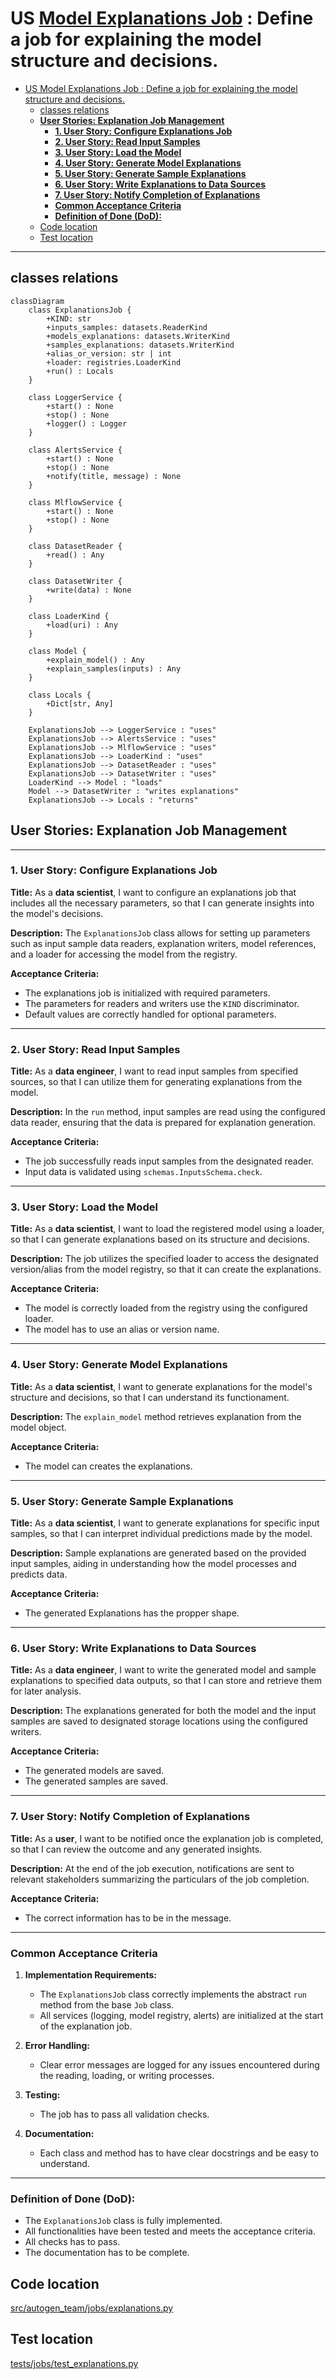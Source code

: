 # US [Model Explanations Job](./backlog_llmlops_regresion.md) : Define a job for explaining the model structure and decisions.


- [US Model Explanations Job : Define a job for explaining the model structure and decisions.](#us-model-explanations-job--define-a-job-for-explaining-the-model-structure-and-decisions)
  - [classes relations](#classes-relations)
  - [**User Stories: Explanation Job Management**](#user-stories-explanation-job-management)
    - [**1. User Story: Configure Explanations Job**](#1-user-story-configure-explanations-job)
    - [**2. User Story: Read Input Samples**](#2-user-story-read-input-samples)
    - [**3. User Story: Load the Model**](#3-user-story-load-the-model)
    - [**4. User Story: Generate Model Explanations**](#4-user-story-generate-model-explanations)
    - [**5. User Story: Generate Sample Explanations**](#5-user-story-generate-sample-explanations)
    - [**6. User Story: Write Explanations to Data Sources**](#6-user-story-write-explanations-to-data-sources)
    - [**7. User Story: Notify Completion of Explanations**](#7-user-story-notify-completion-of-explanations)
    - [**Common Acceptance Criteria**](#common-acceptance-criteria)
    - [**Definition of Done (DoD):**](#definition-of-done-dod)
  - [Code location](#code-location)
  - [Test location](#test-location)

------------

## classes relations

```mermaid
classDiagram
    class ExplanationsJob {
        +KIND: str
        +inputs_samples: datasets.ReaderKind
        +models_explanations: datasets.WriterKind
        +samples_explanations: datasets.WriterKind
        +alias_or_version: str | int
        +loader: registries.LoaderKind
        +run() : Locals
    }

    class LoggerService {
        +start() : None
        +stop() : None
        +logger() : Logger
    }

    class AlertsService {
        +start() : None
        +stop() : None
        +notify(title, message) : None
    }

    class MlflowService {
        +start() : None
        +stop() : None
    }

    class DatasetReader {
        +read() : Any
    }

    class DatasetWriter {
        +write(data) : None
    }

    class LoaderKind {
        +load(uri) : Any
    }

    class Model {
        +explain_model() : Any
        +explain_samples(inputs) : Any
    }

    class Locals {
        +Dict[str, Any]
    }

    ExplanationsJob --> LoggerService : "uses"
    ExplanationsJob --> AlertsService : "uses"
    ExplanationsJob --> MlflowService : "uses"
    ExplanationsJob --> LoaderKind : "uses"
    ExplanationsJob --> DatasetReader : "uses"
    ExplanationsJob --> DatasetWriter : "uses"
    LoaderKind --> Model : "loads"
    Model --> DatasetWriter : "writes explanations"
    ExplanationsJob --> Locals : "returns"

```

## **User Stories: Explanation Job Management**

---

### **1. User Story: Configure Explanations Job**

**Title:**
As a **data scientist**, I want to configure an explanations job that includes all the necessary parameters, so that I can generate insights into the model's decisions.

**Description:**
The `ExplanationsJob` class allows for setting up parameters such as input sample data readers, explanation writers, model references, and a loader for accessing the model from the registry.

**Acceptance Criteria:**
- The explanations job is initialized with required parameters.
- The parameters for readers and writers use the `KIND` discriminator.
- Default values are correctly handled for optional parameters.

---

### **2. User Story: Read Input Samples**

**Title:**
As a **data engineer**, I want to read input samples from specified sources, so that I can utilize them for generating explanations from the model.

**Description:**
In the `run` method, input samples are read using the configured data reader, ensuring that the data is prepared for explanation generation.

**Acceptance Criteria:**
- The job successfully reads input samples from the designated reader.
- Input data is validated using `schemas.InputsSchema.check`.

---

### **3. User Story: Load the Model**

**Title:**
As a **data scientist**, I want to load the registered model using a loader, so that I can generate explanations based on its structure and decisions.

**Description:**
The job utilizes the specified loader to access the designated version/alias from the model registry, so that it can create the explanations.

**Acceptance Criteria:**
- The model is correctly loaded from the registry using the configured loader.
- The model has to use an alias or version name.

---

### **4. User Story: Generate Model Explanations**

**Title:**
As a **data scientist**, I want to generate explanations for the model's structure and decisions, so that I can understand its functionament.

**Description:**
The `explain_model` method retrieves explanation from the model object.

**Acceptance Criteria:**
- The model can creates the explanations.

---

### **5. User Story: Generate Sample Explanations**

**Title:**
As a **data scientist**, I want to generate explanations for specific input samples, so that I can interpret individual predictions made by the model.

**Description:**
Sample explanations are generated based on the provided input samples, aiding in understanding how the model processes and predicts data.

**Acceptance Criteria:**
- The generated Explanations has the propper shape.

---

### **6. User Story: Write Explanations to Data Sources**

**Title:**
As a **data engineer**, I want to write the generated model and sample explanations to specified data outputs, so that I can store and retrieve them for later analysis.

**Description:**
The explanations generated for both the model and the input samples are saved to designated storage locations using the configured writers.

**Acceptance Criteria:**
- The generated models are saved.
- The generated samples are saved.

---

### **7. User Story: Notify Completion of Explanations**

**Title:**
As a **user**, I want to be notified once the explanation job is completed, so that I can review the outcome and any generated insights.

**Description:**
At the end of the job execution, notifications are sent to relevant stakeholders summarizing the particulars of the job completion.

**Acceptance Criteria:**
- The correct information has to be in the message.

---

### **Common Acceptance Criteria**

1. **Implementation Requirements:**
   - The `ExplanationsJob` class correctly implements the abstract `run` method from the base `Job` class.
   - All services (logging, model registry, alerts) are initialized at the start of the explanation job.

2. **Error Handling:**
   - Clear error messages are logged for any issues encountered during the reading, loading, or writing processes.

3. **Testing:**
   - The job has to pass all validation checks.

4. **Documentation:**
   - Each class and method has to have clear docstrings and be easy to understand.

---

### **Definition of Done (DoD):**

- The `ExplanationsJob` class is fully implemented.
- All functionalities have been tested and meets the acceptance criteria.
- All checks has to pass.
- The documentation has to be complete.

## Code location

[src/autogen_team/jobs/explanations.py](../src/autogen_team/jobs/explanations.py)

## Test location

[tests/jobs/test_explanations.py](../tests/jobs/test_explanations.py)